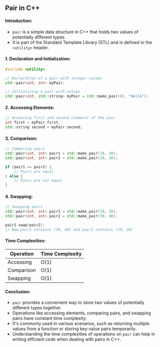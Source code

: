 ## Pair in C++

#### Introduction:
- `pair` is a simple data structure in C++ that holds two values of potentially different types.
- It is part of the Standard Template Library (STL) and is defined in the `<utility>` header.

#### 1. Declaration and Initialization:
```cpp
#include <utility>

// Declaration of a pair with integer values
std::pair<int, int> myPair;

// Initializing a pair with values
std::pair<int, std::string> myPair = std::make_pair(42, "Hello");
```

#### 2. Accessing Elements:
```cpp
// Accessing first and second elements of the pair
int first = myPair.first;
std::string second = myPair.second;
```

#### 3. Comparison:
```cpp
// Comparing pairs
std::pair<int, int> pair1 = std::make_pair(10, 20);
std::pair<int, int> pair2 = std::make_pair(10, 20);

if (pair1 == pair2) {
    // Pairs are equal
} else {
    // Pairs are not equal
}
```

#### 4. Swapping:
```cpp
// Swapping pairs
std::pair<int, int> pair1 = std::make_pair(10, 20);
std::pair<int, int> pair2 = std::make_pair(30, 40);

pair1.swap(pair2);
// Now pair1 contains (30, 40) and pair2 contains (10, 20)
```

#### Time Complexities:

| Operation         | Time Complexity |
|-------------------|-----------------|
| Accessing         | O(1)            |
| Comparison        | O(1)            |
| Swapping          | O(1)            |

#### Conclusion:
- `pair` provides a convenient way to store two values of potentially different types together.
- Operations like accessing elements, comparing pairs, and swapping pairs have constant time complexity.
- It's commonly used in various scenarios, such as returning multiple values from a function or storing key-value pairs temporarily.
- Understanding the time complexities of operations on `pair` can help in writing efficient code when dealing with pairs in C++.